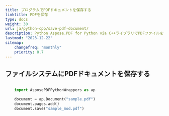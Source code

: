 ```yaml
---
title: プログラムでPDFドキュメントを保存する
linktitle: PDFを保存
type: docs
weight: 30
url: ja/python-cpp/save-pdf-document/
description: Python Aspose.PDF for Python via C++ライブラリでPDFファイルを保存する方法を学びます。PDFドキュメントをファイルシステム、ストリーム、およびWebアプリケーションに保存します。
lastmod: "2023-12-22"
sitemap:
    changefreq: "monthly"
    priority: 0.7
---
```


## ファイルシステムにPDFドキュメントを保存する

```python

    import AsposePDFPythonWrappers as ap

    document = ap.Document("sample.pdf")
    document.pages.add()
    document.save("sample_mod.pdf")
```